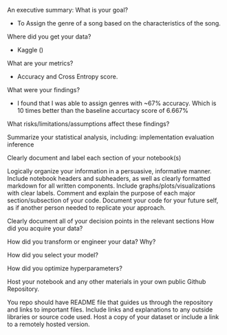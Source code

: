 An executive summary:
What is your goal?
* To Assign the genre of a song based on the characteristics of the song. 

Where did you get your data?
* Kaggle ()

What are your metrics?
* Accuracy and Cross Entropy score.

What were your findings?
* I found that I was able to assign genres with ~67% accuracy. Which is 10 times better than the baseline accurtacy 
  score of 6.667%
  
What risks/limitations/assumptions affect these findings?

Summarize your statistical analysis, including:
implementation
evaluation
inference

Clearly document and label each section of your notebook(s)

Logically organize your information in a persuasive, informative manner.
Include notebook headers and subheaders, as well as clearly formatted markdown for all written components.
Include graphs/plots/visualizations with clear labels.
Comment and explain the purpose of each major section/subsection of your code.
Document your code for your future self, as if another person needed to replicate your approach.


Clearly document all of your decision points in the relevant sections
How did you acquire your data?

How did you transform or engineer your data? Why?

How did you select your model?

How did you optimize hyperparameters?

Host your notebook and any other materials in your own public Github Repository.

You repo should have README file that guides us through the repository and links to important files.
Include links and explanations to any outside libraries or source code used.
Host a copy of your dataset or include a link to a remotely hosted version.